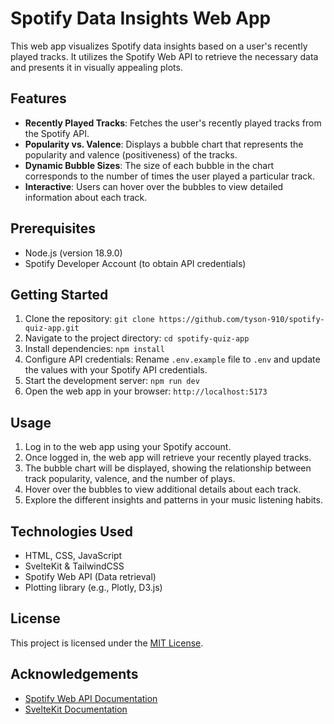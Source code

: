 # Spotify Data Insights Web App

This web app visualizes Spotify data insights based on a user's recently played tracks. It utilizes the Spotify Web API to retrieve the necessary data and presents it in visually appealing plots.

## Features

- **Recently Played Tracks**: Fetches the user's recently played tracks from the Spotify API.
- **Popularity vs. Valence**: Displays a bubble chart that represents the popularity and valence (positiveness) of the tracks.
- **Dynamic Bubble Sizes**: The size of each bubble in the chart corresponds to the number of times the user played a particular track.
- **Interactive**: Users can hover over the bubbles to view detailed information about each track.

## Prerequisites

- Node.js (version 18.9.0)
- Spotify Developer Account (to obtain API credentials)

## Getting Started

1. Clone the repository: `git clone https://github.com/tyson-910/spotify-quiz-app.git`
2. Navigate to the project directory: `cd spotify-quiz-app`
3. Install dependencies: `npm install`
4. Configure API credentials: Rename `.env.example` file to `.env` and update the values with your Spotify API credentials.
5. Start the development server: `npm run dev`
6. Open the web app in your browser: `http://localhost:5173`

## Usage

1. Log in to the web app using your Spotify account.
2. Once logged in, the web app will retrieve your recently played tracks.
3. The bubble chart will be displayed, showing the relationship between track popularity, valence, and the number of plays.
4. Hover over the bubbles to view additional details about each track.
5. Explore the different insights and patterns in your music listening habits.

## Technologies Used

- HTML, CSS, JavaScript
- SvelteKit & TailwindCSS
- Spotify Web API (Data retrieval)
- Plotting library (e.g., Plotly, D3.js)

## License

This project is licensed under the [MIT License](LICENSE).

## Acknowledgements

- [Spotify Web API Documentation](https://developer.spotify.com/documentation/web-api/)
- [SvelteKit Documentation](https://kit.svelte.dev/)

